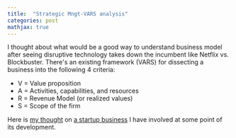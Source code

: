 ```yaml
---
title:  "Strategic Mngt-VARS analysis"
categories: post
mathjax: true
---
```


I thought about what would be a good way to understand business model after seeing disruptive technology takes down the incumbent like Netflix vs. Blockbuster. 
There's an existing framework (VARS) for dissecting a business into the following 4 criteria:

- V = Value proposition
- A = Activities, capabilities, and resources
- R = Revenue Model (or realized values)
- S = Scope of the firm

Here is [my thought](https://docs.google.com/document/d/1OND5UdRMp4QY7n5Wt3NL9VCh3GI9k6qtrUgVxnDSma4/edit) on [a startup business](https://ineedahand.com/) I have involved at some point of its development. 
